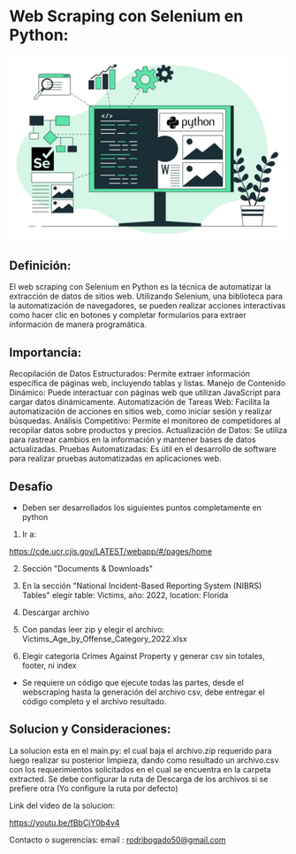 # Web Scraping con Selenium en Python:

![Web Scraping](webscraping.jpg)


## Definición:
El web scraping con Selenium en Python es la técnica de automatizar la extracción de datos de sitios web. Utilizando Selenium, una biblioteca para la automatización de navegadores, se pueden realizar acciones interactivas como hacer clic en botones y completar formularios para extraer información de manera programática.

## Importancia:

Recopilación de Datos Estructurados: Permite extraer información específica de páginas web, incluyendo tablas y listas.
Manejo de Contenido Dinámico: Puede interactuar con páginas web que utilizan JavaScript para cargar datos dinámicamente.
Automatización de Tareas Web: Facilita la automatización de acciones en sitios web, como iniciar sesión y realizar búsquedas.
Análisis Competitivo: Permite el monitoreo de competidores al recopilar datos sobre productos y precios.
Actualización de Datos: Se utiliza para rastrear cambios en la información y mantener bases de datos actualizadas.
Pruebas Automatizadas: Es útil en el desarrollo de software para realizar pruebas automatizadas en aplicaciones web.

## Desafio

- Deben ser desarrollados los siguientes puntos completamente en python

1. Ir a:

https://cde.ucr.cjis.gov/LATEST/webapp/#/pages/home

2. Sección "Documents & Downloads"

3. En la sección "National Incident-Based Reporting System (NIBRS) Tables" elegir table: Victims, año: 2022, location: Florida

4. Descargar archivo

5. Con pandas leer zip y elegir el archivo: Victims_Age_by_Offense_Category_2022.xlsx

6. Elegir categoria Crimes Against Property y generar csv sin totales, footer, ni index

- Se requiere un código que ejecute todas las partes, desde el webscraping hasta la generación del archivo csv, debe entregar el código completo y el archivo resultado.

## Solucion y Consideraciones:
La solucion esta en el main.py: el cual baja el archivo.zip requerido para luego realizar su posterior limpieza, dando como resultado un archivo.csv con los requerimientos solicitados en el cual se encuentra en la carpeta extracted.
Se debe configurar la ruta de Descarga de los archivos si se prefiere otra (Yo configure la ruta por defecto)

Link del video de la solucion:

https://youtu.be/fBbCjY0b4v4


Contacto o sugerencias:
email : rodribogado50@gmail.com